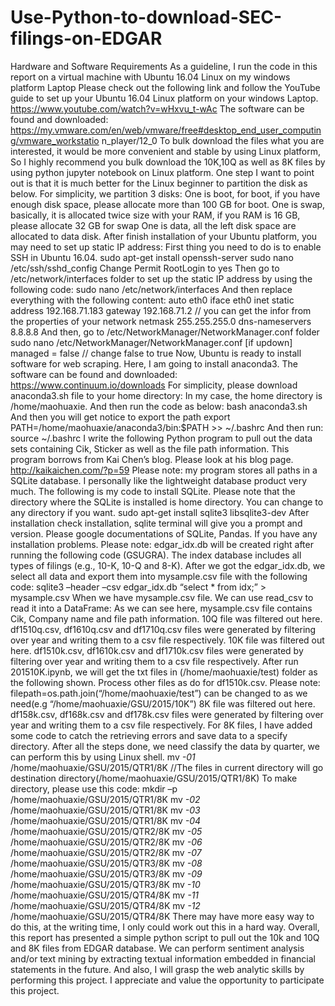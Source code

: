 # Use-Python-to-download-SEC-filings-on-EDGAR
Hardware and Software Requirements
As a guideline, I run the code in this report on a virtual machine with Ubuntu 16.04 Linux on my
windows platform Laptop
Please check out the following link and follow the YouTube guide to set up your Ubuntu 16.04
Linux platform on your windows Laptop.
https://www.youtube.com/watch?v=wHxvu_t-wAc
The software can be found and downloaded:
https://my.vmware.com/en/web/vmware/free#desktop_end_user_computing/vmware_workstatio
n_player/12_0
To bulk download the files what you are interested, it would be more convenient and stable by
using Linux platform, So I highly recommend you bulk download the 10K,10Q as well as 8K
files by using python jupyter notebook on Linux platform.
One step I want to point out is that it is much better for the Linux beginner to partition the disk as
below.
For simplicity, we partition 3 disks:
One is boot, for boot, if you have enough disk space, please allocate more than 100 GB for boot.
One is swap, basically, it is allocated twice size with your RAM, if you RAM is 16 GB, please
allocate 32 GB for swap
One is data, all the left disk space are allocated to data disk.
After finish installation of your Ubuntu platform, you may need to set up static IP address:
First thing you need to do is to enable SSH in Ubuntu 16.04.
sudo apt-get install openssh-server
sudo nano /etc/ssh/sshd_config
Change Permit RootLogin to yes
Then go to /etc/network/interfaces folder to set up the static IP address by using the following
code:
sudo nano /etc/network/interfaces
And then replace everything with the following content:
auto eth0
iface eth0 inet static
address 192.168.71.183
gateway 192.168.71.2 // you can get the infor from the properties of your network
netmask 255.255.255.0
dns-nameservers 8.8.8.8
And then, go to /etc/NetworkManager/NetworkManager.conf folder
sudo nano /etc/NetworkManager/NetworkManager.conf
[if updown] managed = false // change false to true
Now, Ubuntu is ready to install software for web scraping.
Here, I am going to install anaconda3.
The software can be found and downloaded:
https://www.continuum.io/downloads
For simplicity, please download anaconda3.sh file to your home directory:
In my case, the home directory is /home/maohuaxie.
And then run the code as below:
bash anaconda3.sh
And then you will get notice to export the path
export PATH=/home/maohuaxie/anaconda3/bin:$PATH >> ~/.bashrc
And then run:
source ~/.bashrc
I write the following Python program to pull out the data sets containing Cik, Sticker as well as
the file path information. This program borrows from Kai Chen’s blog. Please look at his blog
page.
http://kaikaichen.com/?p=59
Please note: my program stores all paths in a SQLite database. I personally like the lightweight
database product very much.
The following is my code to install SQLite. Please note that the directory where the SQLite is
installed is home directory. You can change to any directory if you want.
sudo apt-get install sqlite3 libsqlite3-dev
After installation check installation, sqlite terminal will give you a prompt and version.
Please google documentations of SQLite, Pandas. If you have any installation problems.
Please note: edgar_idx.db will be created right after running the following code (GSUGRA). The
index database includes all types of filings (e.g., 10-K, 10-Q and 8-K).
After we got the edgar_idx.db, we select all data and export them into mysample.csv file with the
following code:
sqlite3 –header –csv edgar_idx.db “select * from idx;” > mysample.csv
When we have mysample.csv file. We can use read_csv to read it into a DataFrame:
As we can see here, mysample.csv file contains Cik, Company name and file path information.
10Q file was filtered out here.
df1510q.csv, df1610q.csv and df1710q.csv files were generated by filtering over year and
writing them to a csv file respectively.
10K file was filtered out here.
df1510k.csv, df1610k.csv and df1710k.csv files were generated by filtering over year and
writing them to a csv file respectively.
After run 201510K.ipynb, we will get the txt files in (/home/maohuaxie/test) folder as the
following shown. Process other files as do for df1510k.csv.
Please note: filepath=os.path.join(“/home/maohuaxie/test”) can be changed to as we need(e.g
“/home/maohuaxie/GSU/2015/10K”)
8K file was filtered out here.
df158k.csv, df168k.csv and df178k.csv files were generated by filtering over year and writing
them to a csv file respectively.
For 8K files, I have added some code to catch the retrieving errors and save data to a specify
directory.
After all the steps done, we need classify the data by quarter, we can perform this by using Linux
shell.
mv *-01* /home/maohuaxie/GSU/2015/QTR1/8K //The files in current directory will go
destination directory(/home/maohuaxie/GSU/2015/QTR1/8K)
To make directory, please use this code: mkdir –p /home/maohuaxie/GSU/2015/QTR1/8K
mv *-02* /home/maohuaxie/GSU/2015/QTR1/8K
mv *-03* /home/maohuaxie/GSU/2015/QTR1/8K
mv *-04* /home/maohuaxie/GSU/2015/QTR2/8K
mv *-05* /home/maohuaxie/GSU/2015/QTR2/8K
mv *-06* /home/maohuaxie/GSU/2015/QTR2/8K
mv *-07* /home/maohuaxie/GSU/2015/QTR3/8K
mv *-08* /home/maohuaxie/GSU/2015/QTR3/8K
mv *-09* /home/maohuaxie/GSU/2015/QTR3/8K
mv *-10* /home/maohuaxie/GSU/2015/QTR4/8K
mv *-11* /home/maohuaxie/GSU/2015/QTR4/8K
mv *-12* /home/maohuaxie/GSU/2015/QTR4/8K
There may have more easy way to do this, at the writing time, I only could work out this in a
hard way.
Overall, this report has presented a simple python script to pull out the 10k and 10Q and 8K files
from EDGAR database. We can perform sentiment analysis and/or text mining by extracting
textual information embedded in financial statements in the future. And also, I will grasp the web
analytic skills by performing this project. I appreciate and value the opportunity to participate
this project.
